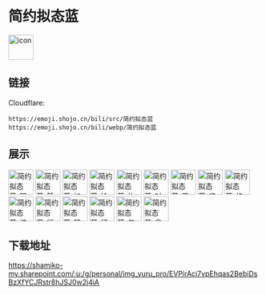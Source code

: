 # 简约拟态蓝
<img src="https://emoji.shojo.cn/bili/src/简约拟态蓝/icon.png" width="50" height="50" alt="icon">

## 链接
Cloudflare:
```
https://emoji.shojo.cn/bili/src/简约拟态蓝
https://emoji.shojo.cn/bili/webp/简约拟态蓝
```
## 展示
<img src="https://emoji.shojo.cn/bili/src/简约拟态蓝/简约拟态蓝-耶.png" width="50" height="50" alt="简约拟态蓝-耶">
<img src="https://emoji.shojo.cn/bili/src/简约拟态蓝/简约拟态蓝-赞.png" width="50" height="50" alt="简约拟态蓝-赞">
<img src="https://emoji.shojo.cn/bili/src/简约拟态蓝/简约拟态蓝-加油.png" width="50" height="50" alt="简约拟态蓝-加油">
<img src="https://emoji.shojo.cn/bili/src/简约拟态蓝/简约拟态蓝-给予.png" width="50" height="50" alt="简约拟态蓝-给予">
<img src="https://emoji.shojo.cn/bili/src/简约拟态蓝/简约拟态蓝-比心.png" width="50" height="50" alt="简约拟态蓝-比心">
<img src="https://emoji.shojo.cn/bili/src/简约拟态蓝/简约拟态蓝-对咯.png" width="50" height="50" alt="简约拟态蓝-对咯">
<img src="https://emoji.shojo.cn/bili/src/简约拟态蓝/简约拟态蓝-不行.png" width="50" height="50" alt="简约拟态蓝-不行">
<img src="https://emoji.shojo.cn/bili/src/简约拟态蓝/简约拟态蓝-嗨.png" width="50" height="50" alt="简约拟态蓝-嗨">
<img src="https://emoji.shojo.cn/bili/src/简约拟态蓝/简约拟态蓝-格局打开.png" width="50" height="50" alt="简约拟态蓝-格局打开">
<img src="https://emoji.shojo.cn/bili/src/简约拟态蓝/简约拟态蓝-接住.png" width="50" height="50" alt="简约拟态蓝-接住">
<img src="https://emoji.shojo.cn/bili/src/简约拟态蓝/简约拟态蓝-行.png" width="50" height="50" alt="简约拟态蓝-行">
<img src="https://emoji.shojo.cn/bili/src/简约拟态蓝/简约拟态蓝-拜托.png" width="50" height="50" alt="简约拟态蓝-拜托">
<img src="https://emoji.shojo.cn/bili/src/简约拟态蓝/简约拟态蓝-打住.png" width="50" height="50" alt="简约拟态蓝-打住">
<img src="https://emoji.shojo.cn/bili/src/简约拟态蓝/简约拟态蓝-气愤.png" width="50" height="50" alt="简约拟态蓝-气愤">
<img src="https://emoji.shojo.cn/bili/src/简约拟态蓝/简约拟态蓝-拿捏.png" width="50" height="50" alt="简约拟态蓝-拿捏">

## 下载地址

https://shamiko-my.sharepoint.com/:u:/g/personal/img_yuru_pro/EVPirAci7vpEhqas2BebiDsBzXfYCJRstr8hJSJ0w2j4iA